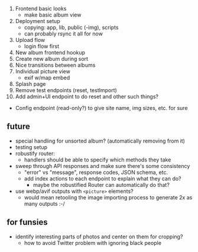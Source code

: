 1. Frontend basic looks
   - make basic album view
2. Deployment setup
   - copying: app, lib, public (-img), scripts
   - can probably rsync it all for now
3. Upload flow
   - login flow first
4. New album frontend hookup
5. Create new album during sort
6. Nice transitions between albums
7. Individual picture view
   - exif w/map embed
8. Splash page
9. Remove test endpoints (reset, testImport)
10. Add admin+UI endpoint to do reset and other such things?
   - Config endpoint (read-only?) to give site name, img sizes, etc. for sure

## future
* special handling for unsorted album? (automatically removing from it)
* testing setup
* robustify router:
    - handlers should be able to specify which methods they take
* sweep through API responses and make sure there's some consistency
    - "error" vs "message", response codes, JSON schema, etc.
    - add index actions to each endpoint to explain what they can do?
        - maybe the robustified Router can automatically do that?
* use webp/avif outputs with `<picture>` elements?
    - would mean retooling the image importing process to generate 2x as many outputs :-/

## for funsies
* identify interesting parts of photos and center on them for cropping? 
    - how to avoid Twitter problem with ignoring black people
